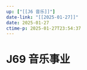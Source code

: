 ```yaml
---
up: ["[[J6 音乐]]"]
date-link: "[[2025-01-27]]"
date: 2025-01-27
ctime-p: 2025-01-27T23:54:37
---
```


# J69 音乐事业
